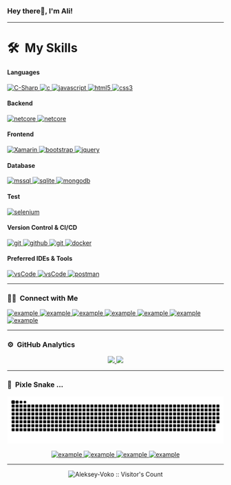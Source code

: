 <!--
### ⚙️ &nbsp;Bio
<p align="center">
  <a href="https://github.com/DenverCoder1/readme-typing-svg"><img src="https://readme-typing-svg.herokuapp.com?lines=Computer+Science+Student;Full+Stack+Web+Developer;DS%20|%20AI%20|%20ML%20Enthusiast;Graphic%20Designer;Always%20learning%20new%20things¢er=true&width=500&height=50"></a>
</p>
-->

<!--
https://dev.to/envoy_/150-badges-for-github-pnk
-->
### Hey there👋, I'm Ali!

----

# 🛠 &nbsp;My Skills

<h4 align="left">Languages</h4>
<p align="left">
  <a href="https://dotnet.microsoft.com/en-us/learn/csharp" target="_blank">
    <img src="https://img.shields.io/badge/C%23-239120?style=for-the-badge&logo=c-sharp&logoColor=white"
      alt="C-Sharp"/>
  </a>
  <a href="https://www.cprogramming.com/" target="_blank"> 
    <img src="https://img.shields.io/badge/C-00599C?style=for-the-badge&logo=c&logoColor=white"
      alt="c"/>
  </a>
  <a href="https://developer.mozilla.org/en-US/docs/Web/JavaScript" target="_blank"> 
    <img src="https://img.shields.io/badge/Javascript-F7DF1E.svg?style=for-the-badge&logo=javascript&logoColor=black"
      alt="javascript"/> 
  </a>
  <a href="https://www.w3.org/html/" target="_blank"> 
    <img src="https://img.shields.io/badge/html-E34F26.svg?style=for-the-badge&logo=html5&logoColor=white"
      alt="html5"/> 
  </a>
  <a href="https://www.w3schools.com/css/" target="_blank">
    <img src="https://img.shields.io/badge/css-1572B6.svg?style=for-the-badge&logo=css3&logoColor=white"
      alt="css3"/>
  </a>
</p>
  
<h4 align="left">Backend</h4>
<p align="left">
  <a href="https://docs.microsoft.com/en-us/dotnet/core/introduction" target="_blank"> 
    <img src="https://img.shields.io/badge/.NET-5C2D91?style=for-the-badge&logo=.net&logoColor=white"
      alt="netcore"/> 
  </a>
  <a href="https://docs.microsoft.com/en-us/dotnet/core/introduction" target="_blank"> 
    <img src="https://img.shields.io/badge/Asp.Net Core-5C2D91?style=for-the-badge&logo=microsoft&logoColor=white"
      alt="netcore"/> 
  </a>
</p>
<h4 align="left">Frontend</h4>
<p align="left">
  <a href="https://docs.microsoft.com/en-us/xamarin/" target="_blank">
    <img src="https://img.shields.io/badge/Xamarin-3498DB?style=for-the-badge&logo=xamarin&logoColor=white"
      alt="Xamarin"/>
  </a>
   <a href="https://getbootstrap.com" target="_blank">
    <img src="https://img.shields.io/badge/bootstrap-7952B3.svg?style=for-the-badge&logo=bootstrap&logoColor=white"
      alt="bootstrap"/>
  </a>
  <a href="https://jquery.com/" target="_blank">
    <img src="https://img.shields.io/badge/jquery-0769AD.svg?style=for-the-badge&logo=jquery&logoColor=white" alt="jquery"/> 
  </a>
</p>



<h4 align="left">Database</h4>
<p align="left">
  <a href="" target="_blank"> 
    <img src="https://img.shields.io/badge/Microsoft_SQL_Server-CC2927?style=for-the-badge&logo=microsoft-sql-server&logoColor=white"
      alt="mssql"/> 
  </a>
  <a href="https://www.sqlite.org/" target="_blank"> 
    <img src="https://img.shields.io/badge/sqlite-003B57.svg?style=for-the-badge&logo=sqlite&logoColor=white"
      alt="sqlite"/> 
  </a>
  <a href="https://www.mongodb.com/" target="_blank"> 
    <img src="https://img.shields.io/badge/mongodb-47A248.svg?style=for-the-badge&logo=mongodb&logoColor=white"
      alt="mongodb"/> 
  </a> 
</p>

<h4 align="left">Test</h4>
<p align="left"> 
  <a href="https://www.selenium.dev" target="_blank"> 
    <img src="https://img.shields.io/badge/selenium-43B02A.svg?style=for-the-badge&logo=selenium&logoColor=white"
      alt="selenium" /> 
  </a> 
</p>

<h4 align="left">Version Control & CI/CD</h4>
<p align="left">
  <a href="https://git-scm.com/" target="_blank">
    <img src="https://img.shields.io/badge/git-F05032.svg?style=for-the-badge&logo=git&logoColor=white"
      alt="git"/>
  </a>
  <a href="https://github.com/ELanza-48" target="_blank">
    <img src="https://img.shields.io/badge/github-181717.svg?style=for-the-badge&logo=github&logoColor=white" alt="github" />
  </a>
  <a href="https://gitlab.com/Elanza-48" target="_blank">
    <img src="https://img.shields.io/badge/gitlab-181717.svg?style=for-the-badge&logo=gitlab&logoColor=white"
      alt="git"/>
  </a>
    <a href="https://www.docker.com/" target="_blank">
    <img src="https://img.shields.io/badge/docker-2496ED.svg?style=for-the-badge&logo=docker&logoColor=white"
      alt="docker"/>
  </a>
</p>

<h4 align="left">Preferred IDEs  & Tools</h4>
<p align="left">
  <a href="https://code.visualstudio.com/" target="_blank">
    <img src="https://img.shields.io/badge/Visual_Studio-5C2D91?style=for-the-badge&logo=visual%20studio&logoColor=white" alt="vsCode"/> 
  </a>
  <a href="https://code.visualstudio.com/" target="_blank">
    <img src="https://img.shields.io/badge/Visual_Studio_Code-0078D4?style=for-the-badge&logo=visual%20studio%20code&logoColor=white" alt="vsCode"/> 
  </a>
  <a href="https://postman.com" target="_blank"> 
    <img src="https://img.shields.io/badge/postman-FF6C37.svg?style=for-the-badge&logo=postman&logoColor=white" alt="postman"/>
  </a>
</p>

----
### 🤝🏻 &nbsp;Connect with Me

<p align="left">
  <a href="https://www.linkedin.com/in/alidev7/" target="_blank">
    <img src="https://img.shields.io/badge/LinkedIn-0077B5?style=for-the-badge&logo=linkedin&logoColor=white" alt="example"/>
  </a>
  <a href="https://stackoverflow.com/users/10786639/ali-ahmadi" target="_blank">
    <img src="https://img.shields.io/badge/Stack_Overflow-FE7A16?style=for-the-badge&logo=stack-overflow&logoColor=white" alt="example"/>
  </a>
  <a href="https://t.me/AliDev77" target="_blank">
    <img src="https://img.shields.io/badge/Telegram-2CA5E0?style=for-the-badge&logo=telegram&logoColor=white" alt="example"/>
  </a>
  <a href="mailto:ahmadi.ali2219@gmail.com" target="_blank">
    <img src="https://img.shields.io/badge/Gmail-D14836?style=for-the-badge&logo=gmail&logoColor=white" alt="example"/>
  </a>
  <a href="https://api.whatsapp.com/send?phone=989370692219" target="_blank">
    <img src="https://img.shields.io/badge/WhatsApp-25D366?style=for-the-badge&logo=whatsapp&logoColor=white" alt="example"/>
  </a>
  <a href="https://discordapp.com/users/551885099000659978" target="_blank">
    <img src="https://img.shields.io/badge/Discord-7289DA?style=for-the-badge&logo=discord&logoColor=white" alt="example"/>
  </a>
  <a href="https://www.instagram.com/ali.ahmadi.d7/" target="_blank">
    <img src="https://img.shields.io/badge/Instagram-E4405F?style=for-the-badge&logo=instagram&logoColor=white" alt="example"/>
  </a>
</p>

----

### ⚙️ &nbsp;GitHub Analytics

<p align="center">
<a href="https://github.com/AVS1508">
  <img height="180em" src="https://github-readme-stats-eight-theta.vercel.app/api?username=AliDeV7&show_icons=true&theme=algolia&include_all_commits=true&count_private=true"/>
  <img height="180em" src="https://github-readme-stats-eight-theta.vercel.app/api/top-langs/?username=AliDeV7&layout=compact&langs_count=8&theme=algolia"/>
</a>
</p>


  
----
  
### 🎲 &nbsp;Pixle Snake ... 
<p align="center">
  <img  src="https://raw.githubusercontent.com/Elanza-48/Elanza-48/main/resources/img/github-contribution-grid-snake.svg"
    alt="example" />
</p>
<p align="center">

  <a href="#" target="_blank">
    <img src="https://img.shields.io/badge/Steam-000000?style=for-the-badge&logo=steam&logoColor=white" alt="example"/>
  </a>
  <a href="#" target="_blank">
    <img src="https://img.shields.io/badge/PlayStation-003791?style=for-the-badge&logo=playstation&logoColor=white" alt="example"/>
  </a>
  <a href="#" target="_blank">
    <img src="https://img.shields.io/badge/Battle.net-000?style=for-the-badge&logo=battle.net&logoColor=148EFF" alt="example"/>
  </a>
  <a href="#" target="_blank">
    <img src="https://img.shields.io/badge/Origin-FF8000?style=for-the-badge&logo=origin&logoColor=white" alt="example"/>
  </a>
  </p>

----
<p align="center"><img src="https://profile-counter.glitch.me/{AliDeV7}/count.svg" alt="Aleksey-Voko :: Visitor's Count" /></p>
